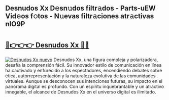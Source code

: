 ## Desnudos Xx D𝚎sn𝚞dos filtr𝚊dos - Parts-uEW Vid𝚎os f𝚘tos - N𝚞evas filtr𝚊ciones atr𝚊ctivas nlO9P

# <h2><a href="http://mbdwlgj.tromn.icu/?c=Desnudos+Xx">🔗👉👉👉 Desnudos Xx 🔗🔗</a></h2>

[![Desnudos Xx nuevo](https://i.imgur.com/pEAQMta.gif)](http://mbdwlgj.tromn.icu/?c=Desnudos+Xx)
Desnudos Xx, una figura compleja y polarizadora, desafía la comprensión fácil. Su innovador estilo de comunicación en línea ha cautivado y enfurecido a los espectadores, encendiendo debates sobre ética, autorrepresentación y la naturaleza evolutiva de las comunidades virtuales. Aunque se desconocen sus intenciones futuras, su impacto en el panorama digital es profundo. Con un espíritu inquebrantable y un atractivo innegable, el alcance de Desnudos Xx en el universo digital es ilimitado.
